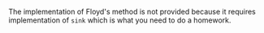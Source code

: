 The implementation of Floyd's method is not provided because it
 requires implementation of `sink` which is what you need to do a homework.